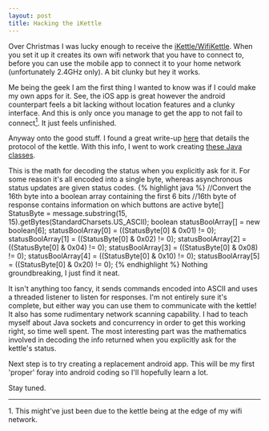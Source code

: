 ```yaml
---
layout: post
title: Hacking the iKettle
---
```


Over Christmas I was lucky enough to receive the [iKettle/WifiKettle](http://smarter.am/). When you set it up it creates its own wifi network that you have to connect to, before you can use the mobile app to connect it to your home network (unfortunately 2.4GHz only). A bit clunky but hey it works.

Me being the geek I am the first thing I wanted to know was if I could make my own apps for it. See, the iOS app is great however the android counterpart feels a bit lacking without location features and a clunky interface. And this is only once you manage to get the app to not fail to connect[<sup>1</sup>](#cite1). It just feels unfinished.

Anyway onto the good stuff. I found a great write-up [here](http://www.awe.com/mark/blog/20140223.html) that details the protocol of the kettle. With this info, I went to work creating [these Java classes]({{site.github_url}}/KettleControl).

This is the math for decoding the status when you explicitly ask for it. For some reason it's all encoded into a single byte, whereas asynchronous status updates are given status codes.
{% highlight java %}
//Convert the 16th byte into a boolean array containing the first 6 bits
//16th byte of response contains information on which buttons are active
byte[] StatusByte = message.substring(15, 15).getBytes(StandardCharsets.US_ASCII);
boolean statusBoolArray[] = new boolean[6];
statusBoolArray[0] = ((StatusByte[0] & 0x01) != 0);
statusBoolArray[1] = ((StatusByte[0] & 0x02) != 0);
statusBoolArray[2] = ((StatusByte[0] & 0x04) != 0);
statusBoolArray[3] = ((StatusByte[0] & 0x08) != 0);
statusBoolArray[4] = ((StatusByte[0] & 0x10) != 0);
statusBoolArray[5] = ((StatusByte[0] & 0x20) != 0);
{% endhighlight %}
Nothing groundbreaking, I just find it neat.

It isn't anything too fancy, it sends commands encoded into ASCII and uses a threaded listener to listen for responses. I'm not entirely sure it's complete, but either way you can use them to communicate with the kettle! It also has some rudimentary network scanning capability. I had to teach myself about Java sockets and concurrency in order to get this working right, so time well spent. The most interesting part was the mathematics involved in decoding the info returned when you explicitly ask for the kettle's status.

Next step is to try creating a replacement android app. This will be my first 'proper' foray into android coding so I'll hopefully learn a lot.

Stay tuned.

----
<a id="cite1">1.</a> This might've just been due to the kettle being at the edge of my wifi network.
